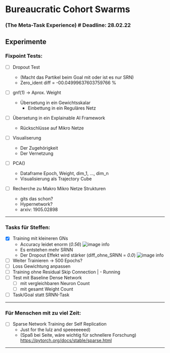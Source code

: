 # Bureaucratic Cohort Swarms
### (The Meta-Task Experience)  # Deadline: 28.02.22
## Experimente
### Fixpoint Tests:
    
- [ ] Dropout Test 
  - (Macht das Partikel beim Goal mit oder ist es nur SRN)
  - Zero_ident diff = -00.04999637603759766 %
	   
- [ ] gnf(1) -> Aprox. Weight
  - Übersetung in ein Gewichtsskalar
    - Einbettung in ein Reguläres Netz
	
- [ ] Übersetung in ein Explainable AI Framework
  - Rückschlüsse auf Mikro Netze
	
- [ ] Visualiserung
  - Der Zugehörigkeit 
  - Der Vernetzung
	
- [ ] PCA()
  - Dataframe Epoch, Weight, dim_1, ..., dim_n
  - Visualisierung als Trajectory Cube
	
- [ ] Recherche zu Makro Mikro Netze Strukturen 
  - gits das schon?
  - Hypernetwork?
  - arxiv: 1905.02898

---

### Tasks für Steffen:

- [x] Training mit kleineren GNs
  - Accuracy leidet enorm (_0.56_)
    ![image info](./figures/training_lineplot.png)
  - Es entstehen mehr SRNN
  - Der Dropout Effekt wird stärker (diff_ohne_SRNN = _0.0_)
    ![image info](./figures/dropout_stacked_barplot.png)
- [ ] Weiter Trainieren -> 500 Epochs?
- [ ] Loss Gewichtung anpassen
- [ ] Training ohne Residual Skip Connection | - Running
- [ ] Test mit Baseline Dense Network 
  - [ ] mit vergleichbaren Neuron Count
  - [ ] mit gesamt Weight Count
- [ ] Task/Goal statt SRNN-Task

---

### Für Menschen mit zu viel Zeit:
- [ ] Sparse Network Training der Self Replication
  - Just for the lulz and speeeeeeed)
  - (Spaß bei Seite, wäre wichtig für schnellere Forschung)
    <https://pytorch.org/docs/stable/sparse.html>

---
